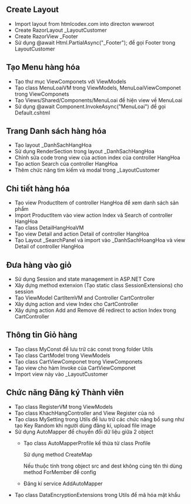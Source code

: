 ## Create Layout
- Import layout from htmlcodex.com into directon wwwroot
- Create RazorLayout _LayoutCustomer
- Create RazorView _Footer
- Sử dụng @await Html.PartialAsync("_Footer"); để gọi Footer trong LayoutCustomer

## Tạo Menu hàng hóa
- Tạo thư mục ViewComponets với ViewModels
- Tạo class MenuLoaiVM trong ViewModels, MenuLoaiViewComponet trong ViewComponets
- Tạo Views/Shared/Components/MenuLoai để hiện view về MenuLoai
- Sử dụng @await Component.InvokeAsync("MenuLoai") để gọi Default.cshtml 

## Trang Danh sách hàng hóa
- Tạo layout _DanhSachHangHoa
- Sử dụng RenderSection trong layout _DanhSachHangHoa 
- Chỉnh sửa code trong view của action index của controller HangHoa
- Tạo action Search của controller HangHoa
- Thêm chức năng tìm kiếm và modal trong _LayoutCustomer

## Chi tiết hàng hóa
- Tạo view ProductItem of controller HangHoa để xem danh sách sản phẩm
- Import ProductItem vào view action Index và Search of controller HangHoa
- Tạo class DetailHangHoaVM
- Tạo view Detail and action Detail of controller HangHoa
- Tạo Layout _SearchPanel và import vào _DanhSachHoangHoa và view Detail of controller HangHoa

## Đưa hàng vào giỏ
- Sử dụng Session and state management in ASP.NET Core 
- Xây dựng method extenxion (Tạo static class SessionExtensions) cho session
- Tạo ViewModel CartItemVM and Controller CartController
- Xây dựng action and view Index cho CartController
- Xây dựng action Add and Remove để redirect to action Index trong CartController

## Thông tin Giỏ hàng
- Tạo class MyConst để lưu trữ các const trong folder Utils
- Tạo class CartModel trong ViewModels
- Tạo class CartViewComponet trong ViewComponets
- Tạo view cho hàm Invoke của CartViewComponet
- Import view này vào _LayoutCustomer

## Chức năng Đăng ký Thành viên
* Tạo class RegisterVM trong ViewModels
* Tạo class KhachHangController and View Register của nó
* Tạo class MySetting trong Utils để lưu trữ các chức năng bổ sung như tạo Key Random khi người dùng đăng kí, upload file image
* Sử dụng AutoMapper để chuyển đổi dữ liệu giữa 2 object
    * Tạo class AutoMapperProfile kế thừa từ class Profile
    
        Sử dụng method CreateMap

        Nếu thuộc tính trong object src and dest không cùng tên thì dùng method ForMember để config
    * Đăng kí service AddAutoMapper
* Tạo class DataEncryptionExtensions trong Utils để mã hóa mật khẩu